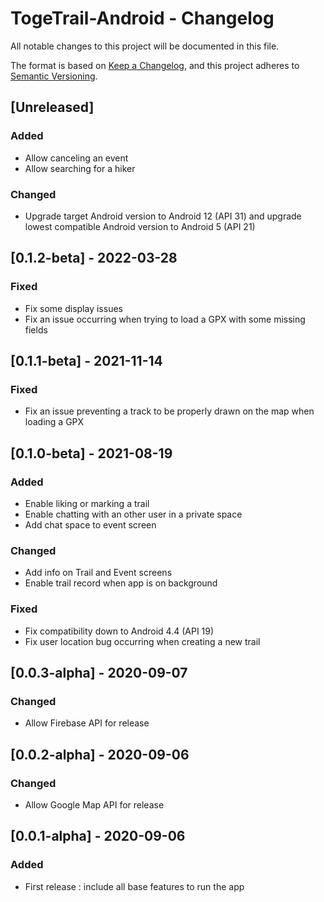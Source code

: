 # TogeTrail-Android - Changelog

All notable changes to this project will be documented in this file.

The format is based on [Keep a Changelog](https://keepachangelog.com/en/1.0.0/),
and this project adheres to [Semantic Versioning](https://semver.org/spec/v2.0.0.html).

## [Unreleased]
### Added
- Allow canceling an event
- Allow searching for a hiker
### Changed
- Upgrade target Android version to Android 12 (API 31) and upgrade lowest compatible Android version to Android 5 (API 21)

## [0.1.2-beta] - 2022-03-28
### Fixed
- Fix some display issues
- Fix an issue occurring when trying to load a GPX with some missing fields

## [0.1.1-beta] - 2021-11-14
### Fixed
- Fix an issue preventing a track to be properly drawn on the map when loading a GPX

## [0.1.0-beta] - 2021-08-19
### Added
- Enable liking or marking a trail
- Enable chatting with an other user in a private space
- Add chat space to event screen
### Changed
- Add info on Trail and Event screens
- Enable trail record when app is on background
### Fixed
- Fix compatibility down to Android 4.4 (API 19)
- Fix user location bug occurring when creating a new trail

## [0.0.3-alpha] - 2020-09-07
### Changed
- Allow Firebase API for release

## [0.0.2-alpha] - 2020-09-06
### Changed
- Allow Google Map API for release

## [0.0.1-alpha] - 2020-09-06
### Added
- First release : include all base features to run the app